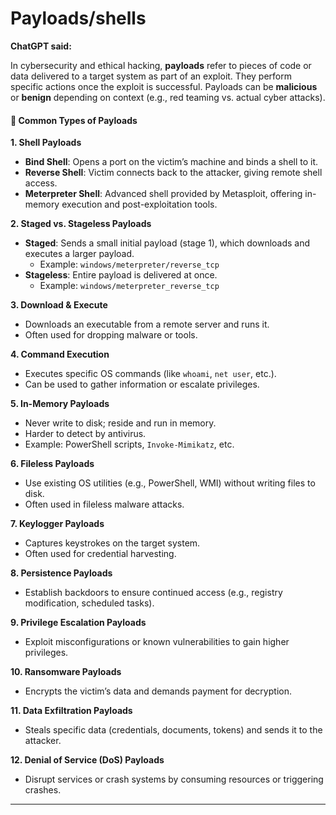 # Payloads/shells

**ChatGPT said:**

In cybersecurity and ethical hacking, **payloads** refer to pieces of code or data delivered to a target system as part of an exploit. They perform specific actions once the exploit is successful. Payloads can be **malicious** or **benign** depending on context (e.g., red teaming vs. actual cyber attacks).

#### 🔹 Common Types of Payloads

**1. Shell Payloads**

* **Bind Shell**: Opens a port on the victim’s machine and binds a shell to it.
* **Reverse Shell**: Victim connects back to the attacker, giving remote shell access.
* **Meterpreter Shell**: Advanced shell provided by Metasploit, offering in-memory execution and post-exploitation tools.

**2. Staged vs. Stageless Payloads**

* **Staged**: Sends a small initial payload (stage 1), which downloads and executes a larger payload.
  * Example: `windows/meterpreter/reverse_tcp`
* **Stageless**: Entire payload is delivered at once.
  * Example: `windows/meterpreter_reverse_tcp`

**3. Download & Execute**

* Downloads an executable from a remote server and runs it.
* Often used for dropping malware or tools.

**4. Command Execution**

* Executes specific OS commands (like `whoami`, `net user`, etc.).
* Can be used to gather information or escalate privileges.

**5. In-Memory Payloads**

* Never write to disk; reside and run in memory.
* Harder to detect by antivirus.
* Example: PowerShell scripts, `Invoke-Mimikatz`, etc.

**6. Fileless Payloads**

* Use existing OS utilities (e.g., PowerShell, WMI) without writing files to disk.
* Often used in fileless malware attacks.

**7. Keylogger Payloads**

* Captures keystrokes on the target system.
* Often used for credential harvesting.

**8. Persistence Payloads**

* Establish backdoors to ensure continued access (e.g., registry modification, scheduled tasks).

**9. Privilege Escalation Payloads**

* Exploit misconfigurations or known vulnerabilities to gain higher privileges.

**10. Ransomware Payloads**

* Encrypts the victim’s data and demands payment for decryption.

**11. Data Exfiltration Payloads**

* Steals specific data (credentials, documents, tokens) and sends it to the attacker.

**12. Denial of Service (DoS) Payloads**

* Disrupt services or crash systems by consuming resources or triggering crashes.

***
